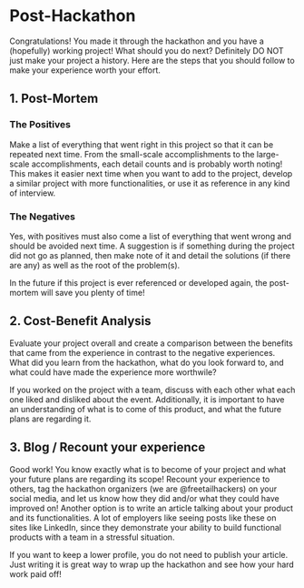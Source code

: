 # Post-Hackathon 
Congratulations! You made it through the hackathon and you have a (hopefully) working project! What should you do next? Definitely DO NOT just make your project a history. Here are the steps that you should follow to make your experience worth your effort. 

## 1. Post-Mortem

### The Positives
Make a list of everything that went right in this project so that it can be repeated next time. From the small-scale accomplishments to the large-scale accomplishments, each detail counts and is probably worth noting! This makes it easier next time when you want to add to the project, develop a similar project with more functionalities, or use it as reference in any kind of interview.

### The Negatives

Yes, with positives must also come a list of everything that went wrong and should be avoided next time. A suggestion is if something during the project did not go as planned, then make note of it and detail the solutions (if there are any) as well as the root of the problem(s). 


In the future if this project is ever referenced or developed again, the post-mortem will save you plenty of time!

## 2. Cost-Benefit Analysis
Evaluate your project overall and create a comparison between the benefits that came from the experience in contrast to the negative experiences. What did you learn from the hackathon, what do you look forward to, and what could have made the experience more worthwile?

If you worked on the project with a team, discuss with each other what each one liked and disliked about the event. Additionally, it is important to have an understanding of what is to come of this product, and what the future plans are regarding it.

## 3. Blog / Recount your experience

Good work! You know exactly what is to become of your project and what your future plans are regarding its scope! Recount your experience to others, tag the hackathon organizers (we are @freetailhackers) on your social media, and let us know how they did and/or what they could have improved on! Another option is to write an article talking about your product and its functionalities. A lot of employers like seeing posts like these on sites like LinkedIn, since they demonstrate your ability to build functional products with a team in a stressful situation. 

If you want to keep a lower profile, you do not need to publish your article. Just writing it is great way to wrap up the hackathon and see how your hard work paid off!
